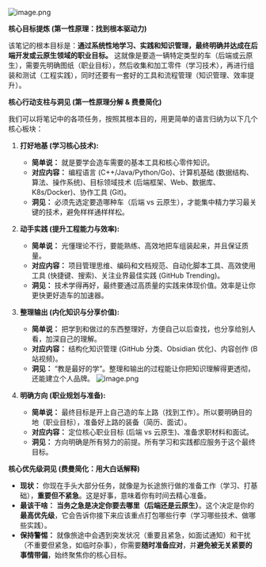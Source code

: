 ![image.png](https://cdn.jsdelivr.net/gh/duanbiao2000/BlogGallery@main/picture/20250415215535.png)


**核心目标提炼 (第一性原理：找到根本驱动力)**

该笔记的根本目标是：**通过系统性地学习、实践和知识管理，最终明确并达成在后端开发或云原生领域的职业目标。** 这就像是要造一辆特定类型的车（后端或云原生），需要先明确图纸（职业目标），然后收集和加工零件（学习技术），再进行组装和测试（工程实践），同时还要有一套好的工具和流程管理（知识管理、效率提升）。

**核心行动支柱与洞见 (第一性原理分解 & 费曼简化)**

我们可以将笔记中的各项任务，按照其根本目的，用更简单的语言归纳为以下几个核心板块：

1.  **打好地基 (学习核心技术):**
    *   **简单说：** 就是要学会造车需要的基本工具和核心零件知识。
    *   **对应内容：** 编程语言 (C++/Java/Python/Go)、计算机基础 (数据结构、算法、操作系统)、目标领域技术 (后端框架、Web、数据库、K8s/Docker)、协作工具 (Git)。
    *   **洞见：** 必须先选定要造哪种车（后端 vs 云原生），才能集中精力学习最关键的技术，避免样样通样样松。

2.  **动手实践 (提升工程能力与效率):**
    *   **简单说：** 光懂理论不行，要能熟练、高效地把车组装起来，并且保证质量。
    *   **对应内容：** 项目管理思维、编码和文档规范、自动化脚本工具、高效使用工具 (快捷键、搜索)、关注业界最佳实践 (GitHub Trending)。
    *   **洞见：** 技术学得再好，最终要通过高质量的实践来体现价值。效率是让你更快更好造车的加速器。

3.  **整理输出 (内化知识与分享价值):**
    *   **简单说：** 把学到和做过的东西整理好，方便自己以后查找，也分享给别人看，加深自己的理解。
    *   **对应内容：** 结构化知识管理 (GitHub 分类、Obsidian 优化)、内容创作 (B站视频)。
    *   **洞见：** “教是最好的学”。整理和输出的过程能让你把知识理解得更透彻，还能建立个人品牌。
![image.png](https://cdn.jsdelivr.net/gh/duanbiao2000/BlogGallery@main/picture/20250415215609.png)

4.  **明确方向 (职业规划与准备):**
    *   **简单说：** 最终目标是开上自己造的车上路（找到工作）。所以要明确目的地（职业目标），准备好上路的装备（简历、面试）。
    *   **对应内容：** 定位核心职业目标 (后端 vs 云原生)、准备求职材料和面试。
    *   **洞见：** 方向明确是所有努力的前提。所有学习和实践都应服务于这个最终目标。

**核心优先级洞见 (费曼简化：用大白话解释)**

*   **现状：** 你现在手头大部分任务，就像是为长途旅行做的准备工作（学习、打基础），**重要但不紧急**。这是好事，意味着你有时间去精心准备。
*   **最该干啥：** **当务之急是决定你要去哪里（后端还是云原生）**。这个决定是你的**最高优先级**，它会告诉你接下来应该重点打包哪些行李（学习哪些技术、做哪些实践）。
*   **保持警惕：** 就像旅途中会遇到突发状况（重要且紧急，如面试通知）和干扰（不重要但紧急，如临时杂事），你需要**随时准备应对**，并**避免被无关紧要的事情带偏**，始终聚焦你的核心目标。


